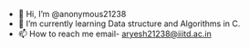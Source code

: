 - 👋 Hi, I’m @anonymous21238
- 🌱 I’m currently learning Data structure and Algorithms in C.
- 📫 How to reach me email- aryesh21238@iiitd.ac.in

<!---
anonymous21238/anonymous21238 is a ✨ special ✨ repository because its `README.md` (this file) appears on your GitHub profile.
You can click the Preview link to take a look at your changes.
--->
